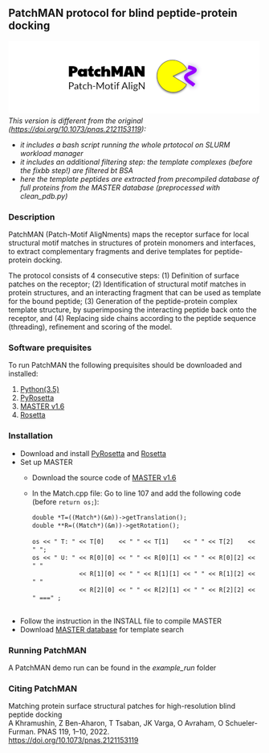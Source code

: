 ## PatchMAN protocol for blind peptide-protein docking

<img align="left" width="500" height="144" src="https://raw.githubusercontent.com/Alisa-Kh/PatchMAN/master/img/PatchMAN_small.PNG"/>  

<br /><br /><br /><br /><br /><br /><br /><br />  

*This version is different from the original (https://doi.org/10.1073/pnas.2121153119):*  

- *it includes a bash script running the whole prtotocol on SLURM workload manager*  
- *it includes an additional filtering step: the template complexes (before the fixbb step!) are filtered bt BSA*  
- *here the template peptides are extracted from precompiled database of full proteins from the MASTER database (preprocessed with clean_pdb.py)*  

### Description

PatchMAN (Patch-Motif AligNments) maps the receptor surface for local structural motif matches in structures of protein monomers and interfaces, to extract complementary fragments and derive templates for peptide-protein docking.

The protocol consists of 4 consecutive steps: (1) Definition of surface patches on the receptor; (2) Identification of structural motif matches in protein structures, and an interacting fragment that can be used as template for the bound peptide; (3) Generation of the peptide-protein complex template structure, by superimposing the interacting peptide back onto the receptor, and (4) Replacing side chains according to the peptide sequence (threading), refinement and scoring of the model.


### Software prequisites

To run PatchMAN the following prequisites should be downloaded and installed:

1. [Python(3.5)](https://www.python.org/downloads/source/)
2. [PyRosetta](https://www.pyrosetta.org/downloads/legacy-pyrosetta3-download)
3. [MASTER v1.6](https://grigoryanlab.org/master/)
4. [Rosetta](https://www.rosettacommons.org/software/license-and-download)

### Installation

- Download and install [PyRosetta](https://www.pyrosetta.org/downloads/legacy-pyrosetta3-download) and [Rosetta](https://www.rosettacommons.org/software/license-and-download)
- Set up MASTER
  - Download the source code of [MASTER v1.6](https://grigoryanlab.org/index.php?sec=get&soft=MASTER)
  - In the Match.cpp file:
Go to line 107 and add the following code (before ```return os;```):

    ```
    double *T=((Match*)(&m))->getTranslation();
    double **R=((Match*)(&m))->getRotation();

    os << " T: " << T[0]    << " " << T[1]    << " " << T[2]    << " ";
    os << " U: " << R[0][0] << " " << R[0][1] << " " << R[0][2] << " "
                 << R[1][0] << " " << R[1][1] << " " << R[1][2] << " "
                 << R[2][0] << " " << R[2][1] << " " << R[2][2] << " ===" ;
                 
- Follow the instruction in the INSTALL file to compile MASTER 
- Download [MASTER database](https://grigoryanlab.org/master/#database) for template search

### Running PatchMAN

A PatchMAN demo run can be found in the *example_run* folder

### Citing PatchMAN

Matching protein surface structural patches for high-resolution blind peptide docking  
A Khramushin, Z Ben-Aharon, T Tsaban, JK Varga, O Avraham, O Schueler-Furman. PNAS 119, 1–10, 2022.  
https://doi.org/10.1073/pnas.2121153119 
